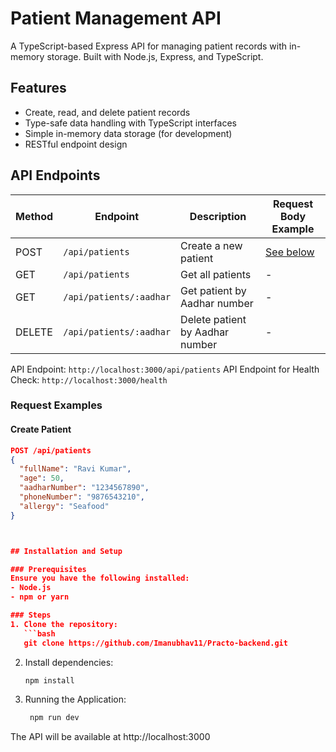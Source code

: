 # Patient Management API

A TypeScript-based Express API for managing patient records with in-memory storage. Built with Node.js, Express, and TypeScript.

## Features

- Create, read, and delete patient records
- Type-safe data handling with TypeScript interfaces
- Simple in-memory data storage (for development)
- RESTful endpoint design

## API Endpoints

| Method | Endpoint                | Description                          | Request Body Example                  |
|--------|-------------------------|--------------------------------------|---------------------------------------|
| POST   | `/api/patients`         | Create a new patient                 | [See below](#create-patient)          |
| GET    | `/api/patients`         | Get all patients                     | -                                     |
| GET    | `/api/patients/:aadhar` | Get patient by Aadhar number         | -                                     |
| DELETE | `/api/patients/:aadhar` | Delete patient by Aadhar number      | -                                     |

API Endpoint:  `http://localhost:3000/api/patients`
API Endpoint for Health Check: `http://localhost:3000/health`

### Request Examples

#### Create Patient
```json
POST /api/patients
{
  "fullName": "Ravi Kumar",
  "age": 50,
  "aadharNumber": "1234567890",
  "phoneNumber": "9876543210",
  "allergy": "Seafood"
}



## Installation and Setup

### Prerequisites
Ensure you have the following installed:
- Node.js
- npm or yarn

### Steps
1. Clone the repository:
   ```bash
   git clone https://github.com/Imanubhav11/Practo-backend.git
   ```

2. Install dependencies:
   ```bash
   npm install
   ```

3. Running the Application:
   ```bash
    npm run dev
   ```
The API will be available at http://localhost:3000

